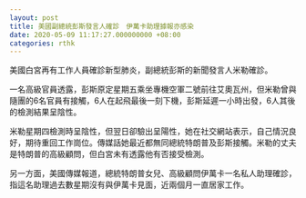 ```yaml
---
layout: post
title: 美國副總統彭斯發言人確診　伊萬卡助理據報亦感染
date: 2020-05-09 11:17:27.000000000 +08:00
categories: rthk
---
```


美國白宮再有工作人員確診新型肺炎，副總統彭斯的新聞發言人米勒確診。

一名高級官員透露，彭斯原定星期五乘坐專機空軍二號前往艾奧瓦州，但米勒曾與隨團的6名官員有接觸，6人在起飛最後一刻下機，彭斯延遲一小時出發，6人其後的檢測結果呈陰性。

米勒星期四檢測時呈陰性，但翌日卻驗出呈陽性，她在社交網站表示，自己情況良好，期待重回工作崗位。傳媒話她最近都無同總統特朗普及彭斯接觸。米勒的丈夫是特朗普的高級顧問，但白宮未有透露他有否接受檢測。

另一方面，美國傳媒報道，總統特朗普女兒、高級顧問伊萬卡一名私人助理確診，指這名助理過去數星期沒有與伊萬卡見面，近兩個月一直居家工作。
